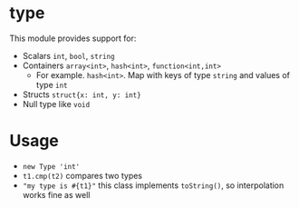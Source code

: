 # type
This module provides support for:
 * Scalars `int`, `bool`, `string`
 * Containers `array<int>`, `hash<int>`, `function<int,int>`
   * For example. `hash<int>`. Map with keys of type `string` and values of type `int`
 * Structs `struct{x: int, y: int}`
 * Null type like `void`
 
# Usage
 * `new Type 'int'`
 * `t1.cmp(t2)` compares two types
 * `"my type is #{t1}"` this class implements `toString()`, so interpolation works fine as well
